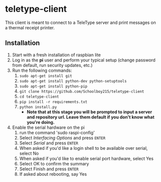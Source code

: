 # teletype-client

This client is meant to connect to a TeleType server and print messages on a thermal receipt printer.

## Installation

1. Start with a fresh installation of raspbian lite
2. Log in as the **pi** user and perform your typical setup (change password from default, run security updates, etc.)
3. Run the following commands:
    1. `sudo apt-get install git`
    2. `sudo apt-get install python-dev python-setuptools`
    3. `sudo apt-get install python-pip`
    4. `git clone https://github.com/Schoolboy215/teletype-client`
    5. `cd teletype-client`
    6. `pip install -r requirements.txt`
    7. `python install.py`
        * **Note that at this stage you will be prompted to input a server and repository url. Leave them default if you don't know what you're doing.**
4. Enable the serial hardware on the pi
    1. run the command 'sudo raspi-config'
    2. Select *Interfacing Options* and press `ENTER`
    3. Select *Serial* and press `ENTER`
    4. When asked if you'd like a login shell to be available over serial, select No
    5. When asked if you'd like to enable serial port hardware, select Yes
    6. Select OK to confirm the summary
    7. Select Finish and press `ENTER`
    8. If asked about rebooting, say Yes

  
